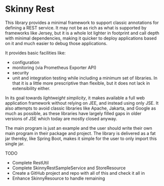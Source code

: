 # Skinny Rest

This library provides a minimal framework to support classic annotations 
for defining a REST service. It may not be as rich as what is supported by 
frameworks like Jersey, but it is a whole lot lighter in footprint and 
call depth with minimal dependencies, making it quicker to deploy 
applications based on it and much easier to debug those applications.

It provides basic facilities like:
- configuration
- monitoring (via Prometheus Exporter API)
- security
- unit and integration testing
while including a minimum set of libraries.
In that it is a little more prescriptive than flexible, but 
it does not lack in extensibility either.

In its goal towards *lightweight simplicity*, it makes 
available a full web application framework without 
relying on JEE, and instead using only JSE.
It also attempts to avoid classic libraries like 
Apache, Jakarta, and Google as much as possible, as 
these libraries have largely filled gaps in older 
versions of JSE which today are mostly closed anyway.

The main program is just an example and the user should 
write their own main program in their package and project.
The library is delivered as a fat jar thereby, like Spring Boot, 
makes it simple for the user to only import this single jar.

TODO
- Complete RestUtil
- Complete SkinnyRestSampleService and StoreResource
- Create a GitHub project and repo with all of this and check it all in
- Enhance SkinnyResource to handle remaining


